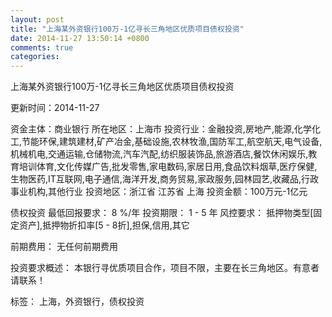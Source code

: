 ```yaml
---
layout: post
title: "上海某外资银行100万-1亿寻长三角地区优质项目债权投资"
date: 2014-11-27 13:50:14 +0800
comments: true
categories: 
---
```

上海某外资银行100万-1亿寻长三角地区优质项目债权投资



更新时间：2014-11-27

资金主体：商业银行
所在地区：上海市
投资行业：金融投资,房地产,能源,化学化工,节能环保,建筑建材,矿产冶金,基础设施,农林牧渔,国防军工,航空航天,电气设备,机械机电,交通运输,仓储物流,汽车汽配,纺织服装饰品,旅游酒店,餐饮休闲娱乐,教育培训体育,文化传媒广告,批发零售,家电数码,家居日用,食品饮料烟草,医疗保健,生物医药,IT互联网,电子通信,海洋开发,商务贸易,家政服务,园林园艺,收藏品,行政事业机构,其他行业
投资地区：浙江省 江苏省 上海
投资金额：100万元-1亿元

债权投资
最低回报要求：
                            8 %/年
                                                                                投资期限：
                            1 - 5 年
                                                                                                                                        风控要求：
                            抵押物类型[固定资产],抵押物折扣率[5 - 8折],担保,信用,其它

前期费用：
无任何前期费用

投资要求概述：
本银行寻优质项目合作，项目不限，主要在长三角地区。有意者请联系！

标签：
上海，外资银行，债权投资

